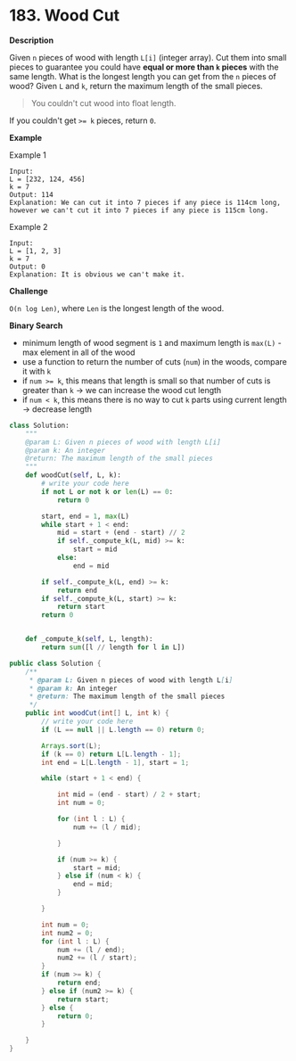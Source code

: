 # 183. Wood Cut


**Description**

Given `n` pieces of wood with length `L[i]` (integer array). Cut them into small pieces to guarantee you could have **equal or more than `k` pieces** with the same length. What is the longest length you can get from the `n` pieces of wood? Given `L` and `k`, return the maximum length of the small pieces.

> You couldn't cut wood into float length.

If you couldn't get `>= k` pieces, return `0`.


**Example**

Example 1

```
Input:
L = [232, 124, 456]
k = 7
Output: 114
Explanation: We can cut it into 7 pieces if any piece is 114cm long, however we can't cut it into 7 pieces if any piece is 115cm long.
```

Example 2

```
Input:
L = [1, 2, 3]
k = 7
Output: 0
Explanation: It is obvious we can't make it.
```

**Challenge**

`O(n log Len)`, where `Len` is the longest length of the wood.


**Binary Search**

- minimum length of wood segment is `1` and maximum length is `max(L)` - max element in all of the wood
- use a function to return the number of cuts (`num`) in the woods, compare it with `k`
- if `num >= k`, this means that length is small so that number of cuts is greater than `k` -> we can increase the wood cut length
- if `num < k`, this means there is no way to cut `k` parts using current length -> decrease length



```python
class Solution:
    """
    @param L: Given n pieces of wood with length L[i]
    @param k: An integer
    @return: The maximum length of the small pieces
    """
    def woodCut(self, L, k):
        # write your code here
        if not L or not k or len(L) == 0:
            return 0

        start, end = 1, max(L)
        while start + 1 < end:
            mid = start + (end - start) // 2
            if self._compute_k(L, mid) >= k:
                start = mid
            else:
                end = mid

        if self._compute_k(L, end) >= k:
            return end
        if self._compute_k(L, start) >= k:
            return start
        return 0


    def _compute_k(self, L, length):
        return sum([l // length for l in L])

```



```java
public class Solution {
    /**
     * @param L: Given n pieces of wood with length L[i]
     * @param k: An integer
     * @return: The maximum length of the small pieces
     */
    public int woodCut(int[] L, int k) {
        // write your code here
        if (L == null || L.length == 0) return 0;

        Arrays.sort(L);
        if (k == 0) return L[L.length - 1];
        int end = L[L.length - 1], start = 1;

        while (start + 1 < end) {

            int mid = (end - start) / 2 + start;
            int num = 0;

            for (int l : L) {
                num += (l / mid);

            }

            if (num >= k) {
                start = mid;
            } else if (num < k) {
                end = mid;
            }

        }

        int num = 0;
        int num2 = 0;
        for (int l : L) {
            num += (l / end);
            num2 += (l / start);
        }
        if (num >= k) {
            return end;
        } else if (num2 >= k) {
            return start;
        } else {
            return 0;
        }

    }
}
```
